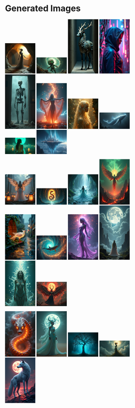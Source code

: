 # Generated Images



<img src="2025_06_21_01.png" width="100"/> <img src="2025_06_21_02.png" width="100"/> <img src="2025_06_21_03.png" width="100"/> <img src="2025_06_21_04.png" width="100"/> <img src="2025_06_21_05.png" width="100"/> <img src="2025_06_21_06.png" width="100"/> <img src="2025_06_21_07.png" width="100"/> <img src="2025_06_21_08.png" width="100"/> <img src="2025_06_21_09.png" width="100"/> <img src="2025_06_21_10.png" width="100"/>

<img src="2025_06_21_11.png" width="100"/> <img src="2025_06_21_12.png" width="100"/> <img src="2025_06_21_13.png" width="100"/> <img src="2025_06_21_14.png" width="100"/> <img src="2025_06_21_15.png" width="100"/> <img src="2025_06_21_16.png" width="100"/> <img src="2025_06_21_17.png" width="100"/> <img src="2025_06_21_18.png" width="100"/> <img src="2025_06_21_19.png" width="100"/> <img src="2025_06_21_20.png" width="100"/>

<img src="2025_06_21_21.png" width="100"/> <img src="2025_06_21_22.png" width="100"/> <img src="2025_06_21_23.png" width="100"/> <img src="2025_06_21_24.png" width="100"/> <img src="2025_06_21_25.png" width="100"/>